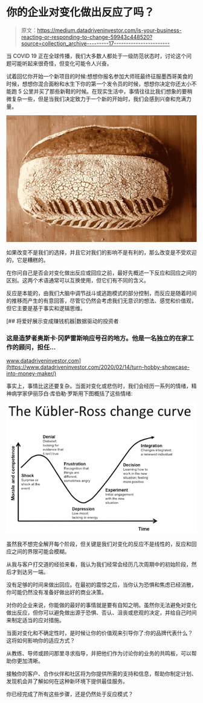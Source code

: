 # 你的企业对变化做出反应了吗？

> 原文：<https://medium.datadriveninvestor.com/is-your-business-reacting-or-responding-to-change-59943c448520?source=collection_archive---------17----------------------->

当 COVID 19 正在全球传播，我们大多数人都处于一级防范状态时，讨论这个问题可能听起来很奇怪，但变化可能令人兴奋。

试着回忆你开始一个新项目的时候:想想你报名参加大师班最终征服墨西哥美食的时候，想想你混合面粉和水生下你的第一个发令员的时候，想想你决定你还太小不能跑 5 公里并买了那些新鞋的时候。在现实生活中，事情往往比我们想象的要稍微复杂一些，但是当我们决定致力于一个新的开始时，我们会感到兴奋和充满力量。

![](img/7925885493dc996ea56b790f9fc38e74.png)

如果改变不是我们的选择，并且它对我们的影响不是有利的，那么改变是不受欢迎的，它是糟糕的。

在你问自己是否会对变化做出反应或回应之前，最好先概述一下反应和回应之间的区别。这两个术语通常可以互换使用，但它们有不同的含义。

反应是本能的，由我们大脑中调节战斗或逃跑模式的部分控制，而反应是随着时间的推移而产生的有意回答，尽管它仍然会考虑我们无意识的想法、感觉和价值观，但它主要是基于事实和逻辑思维。

[](https://www.datadriveninvestor.com/2020/02/14/turn-hobby-showcase-into-money-maker/) [## 将爱好展示变成赚钱机器|数据驱动的投资者

### 这是造梦者奥斯卡·冈萨雷斯响应号召的地方。他是一名独立的在家工作的顾问，担任…

www.datadriveninvestor.com](https://www.datadriveninvestor.com/2020/02/14/turn-hobby-showcase-into-money-maker/) 

事实上，事情比这还要复杂。当面对变化或悲伤时，我们会经历一系列的情绪，精神病学家伊丽莎白·库伯勒·罗斯用下图概括了这些情绪:

![](img/17013b218acce44d97a9979a8235ecc4.png)

虽然我不想完全解开每个阶段，但关键是我们对变化的反应不是线性的，反应和回应之间的界限可能会模糊。

从我与客户打交道的经验来看，我认为我们经常会经历几次周期中的初始阶段，然后才到达另一端。

没有足够的时间来做出回应。在最初的震惊之后，当你认为恐惧和焦虑已经消散，你可能仍然没有准备好做出好的商业决策。

对你的企业来说，你能做的最好的事情就是要有自知之明。虽然你无法避免对变化做出反应，但你可以避免做出源于恐惧、否认、沮丧或悲观的决定，并给自己时间来制定适当的应对措施。

当面对变化和不确定性时，是时候让你的价值观来引导你了:你的品牌代表什么？这将如何影响你的适应方式？

从教练、导师或顾问那里寻求指导，并把他们作为讨论你的业务的共鸣板，可以帮助你更加清晰。

接触你的客户、合作伙伴和社区将为你提供所需的支持和信息，帮助你制定计划、发现机会并了解如何在这种新环境下提供最佳服务。

你已经完成了所有这些步骤，还是仍然处于反应模式？